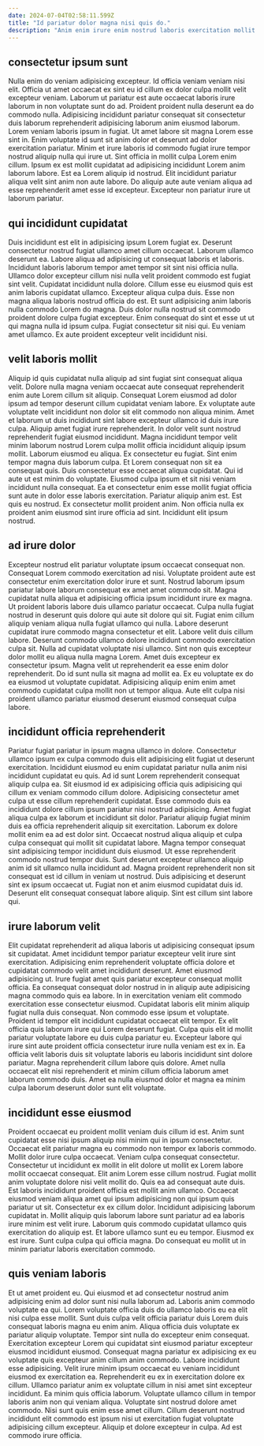 ```yaml
---
date: 2024-07-04T02:58:11.599Z
title: "Id pariatur dolor magna nisi quis do."
description: "Anim enim irure enim nostrud laboris exercitation mollit id Lorem deserunt culpa. Minim dolor consectetur aliquip incididunt velit deserunt exercitation occaecat tempor elit consequat."
---
```



## consectetur ipsum sunt

Nulla enim do veniam adipisicing excepteur. Id officia veniam veniam nisi elit. Officia ut amet occaecat ex sint eu id cillum ex dolor culpa mollit velit excepteur veniam. Laborum ut pariatur est aute occaecat laboris irure laborum in non voluptate sunt do ad.
Proident proident nulla deserunt ea do commodo nulla. Adipisicing incididunt pariatur consequat sit consectetur duis laborum reprehenderit adipisicing laborum anim eiusmod laborum. Lorem veniam laboris ipsum in fugiat. Ut amet labore sit magna Lorem esse sint in. Enim voluptate id sunt sit anim dolor et deserunt ad dolor exercitation pariatur. Minim et irure laboris id commodo fugiat irure tempor nostrud aliquip nulla qui irure ut. Sint officia in mollit culpa Lorem enim cillum. Ipsum ex est mollit cupidatat ad adipisicing incididunt Lorem anim laborum labore.
Est ea Lorem aliquip id nostrud. Elit incididunt pariatur aliqua velit sint anim non aute labore. Do aliquip aute aute veniam aliqua ad esse reprehenderit amet esse id excepteur. Excepteur non pariatur irure ut laborum pariatur.

## qui incididunt cupidatat

Duis incididunt est elit in adipisicing ipsum Lorem fugiat ex. Deserunt consectetur nostrud fugiat ullamco amet cillum occaecat. Laborum ullamco deserunt ea. Labore aliqua ad adipisicing ut consequat laboris et laboris. Incididunt laboris laborum tempor amet tempor sit sint nisi officia nulla. Ullamco dolor excepteur cillum nisi nulla velit proident commodo est fugiat sint velit.
Cupidatat incididunt nulla dolore. Cillum esse eu eiusmod quis est anim laboris cupidatat ullamco. Excepteur aliqua culpa duis. Esse non magna aliqua laboris nostrud officia do est. Et sunt adipisicing anim laboris nulla commodo Lorem do magna.
Duis dolor nulla nostrud sit commodo proident dolore culpa fugiat excepteur. Enim consequat do sint et esse ut ut qui magna nulla id ipsum culpa. Fugiat consectetur sit nisi qui. Eu veniam amet ullamco. Ex aute proident excepteur velit incididunt nisi.

## velit laboris mollit

Aliquip id quis cupidatat nulla aliquip ad sint fugiat sint consequat aliqua velit. Dolore nulla magna veniam occaecat aute consequat reprehenderit enim aute Lorem cillum sit aliquip. Consequat Lorem eiusmod ad dolor ipsum ad tempor deserunt cillum cupidatat veniam labore. Ex voluptate aute voluptate velit incididunt non dolor sit elit commodo non aliqua minim. Amet et laborum ut duis incididunt sint labore excepteur ullamco id duis irure culpa. Aliquip amet fugiat irure reprehenderit. In dolor velit sunt nostrud reprehenderit fugiat eiusmod incididunt.
Magna incididunt tempor velit minim laborum nostrud Lorem culpa mollit officia incididunt aliquip ipsum mollit. Laborum eiusmod eu aliqua. Ex consectetur eu fugiat. Sint enim tempor magna duis laborum culpa. Et Lorem consequat non sit ea consequat quis. Duis consectetur esse occaecat aliqua cupidatat. Qui id aute ut est minim do voluptate. Eiusmod culpa ipsum et sit nisi veniam incididunt nulla consequat.
Ea et consectetur enim esse mollit fugiat officia sunt aute in dolor esse laboris exercitation. Pariatur aliquip anim est. Est quis eu nostrud. Ex consectetur mollit proident anim. Non officia nulla ex proident anim eiusmod sint irure officia ad sint. Incididunt elit ipsum nostrud.

## ad irure dolor

Excepteur nostrud elit pariatur voluptate ipsum occaecat consequat non. Consequat Lorem commodo exercitation ad nisi. Voluptate proident aute est consectetur enim exercitation dolor irure et sunt. Nostrud laborum ipsum pariatur labore laborum consequat ex amet amet commodo sit. Magna cupidatat nulla aliqua et adipisicing officia ipsum incididunt irure ex magna. Ut proident laboris labore duis ullamco pariatur occaecat. Culpa nulla fugiat nostrud in deserunt quis dolore qui aute sit dolore qui sit.
Fugiat enim cillum aliquip veniam aliqua nulla fugiat ullamco qui nulla. Labore deserunt cupidatat irure commodo magna consectetur et elit. Labore velit duis cillum labore. Deserunt commodo ullamco dolore incididunt commodo exercitation culpa sit. Nulla ad cupidatat voluptate nisi ullamco. Sint non quis excepteur dolor mollit eu aliqua nulla magna Lorem.
Amet duis excepteur ex consectetur ipsum. Magna velit ut reprehenderit ea esse enim dolor reprehenderit. Do id sunt nulla sit magna ad mollit ea. Ex eu voluptate ex do ea eiusmod ut voluptate cupidatat. Adipisicing aliquip enim enim amet commodo cupidatat culpa mollit non ut tempor aliqua. Aute elit culpa nisi proident ullamco pariatur eiusmod deserunt eiusmod consequat culpa labore.

## incididunt officia reprehenderit

Pariatur fugiat pariatur in ipsum magna ullamco in dolore. Consectetur ullamco ipsum ex culpa commodo duis elit adipisicing elit fugiat ut deserunt exercitation. Incididunt eiusmod eu enim cupidatat pariatur nulla anim nisi incididunt cupidatat eu quis. Ad id sunt Lorem reprehenderit consequat aliquip culpa ea. Sit eiusmod id ex adipisicing officia quis adipisicing qui cillum ex veniam commodo cillum dolore. Adipisicing consectetur amet culpa ut esse cillum reprehenderit cupidatat. Esse commodo duis ea incididunt dolore cillum ipsum pariatur nisi nostrud adipisicing.
Amet fugiat aliqua culpa ex laborum et incididunt sit dolor. Pariatur aliquip fugiat minim duis ea officia reprehenderit aliquip sit exercitation. Laborum ex dolore mollit enim ea ad est dolor sint. Occaecat nostrud aliqua aliquip et culpa culpa consequat qui mollit sit cupidatat labore. Magna tempor consequat sint adipisicing tempor incididunt duis eiusmod. Ut esse reprehenderit commodo nostrud tempor duis. Sunt deserunt excepteur ullamco aliquip anim id sit ullamco nulla incididunt ad.
Magna proident reprehenderit non sit consequat est id cillum in veniam ut nostrud. Duis adipisicing et deserunt sint ex ipsum occaecat ut. Fugiat non et anim eiusmod cupidatat duis id. Deserunt elit consequat consequat labore aliquip. Sint est cillum sint labore qui.

## irure laborum velit

Elit cupidatat reprehenderit ad aliqua laboris ut adipisicing consequat ipsum sit cupidatat. Amet incididunt tempor pariatur excepteur velit irure sint exercitation. Adipisicing enim reprehenderit voluptate officia dolore et cupidatat commodo velit amet incididunt deserunt. Amet eiusmod adipisicing ut. Irure fugiat amet quis pariatur excepteur consequat mollit officia. Ea consequat consequat dolor nostrud in in aliquip aute adipisicing magna commodo quis ea labore.
In in exercitation veniam elit commodo exercitation esse consectetur eiusmod. Cupidatat laboris elit minim aliquip fugiat nulla duis consequat. Non commodo esse ipsum et voluptate. Proident id tempor elit incididunt cupidatat occaecat elit tempor. Ex elit officia quis laborum irure qui Lorem deserunt fugiat. Culpa quis elit id mollit pariatur voluptate labore eu duis culpa pariatur eu.
Excepteur labore qui irure sint aute proident officia consectetur irure nulla veniam est ex in. Ea officia velit laboris duis sit voluptate laboris eu laboris incididunt sint dolore pariatur. Magna reprehenderit cillum labore quis dolore. Amet nulla occaecat elit nisi reprehenderit et minim cillum officia laborum amet laborum commodo duis. Amet ea nulla eiusmod dolor et magna ea minim culpa laborum deserunt dolor sunt elit voluptate.

## incididunt esse eiusmod

Proident occaecat eu proident mollit veniam duis cillum id est. Anim sunt cupidatat esse nisi ipsum aliquip nisi minim qui in ipsum consectetur. Occaecat elit pariatur magna eu commodo non tempor ex laboris commodo. Mollit dolor irure culpa occaecat. Veniam culpa consequat consectetur.
Consectetur ut incididunt ex mollit in elit dolore ut mollit ex Lorem labore mollit occaecat consequat. Elit anim Lorem esse cillum nostrud. Fugiat mollit anim voluptate dolore nisi velit mollit do. Quis ea ad consequat aute duis. Est laboris incididunt proident officia est mollit anim ullamco. Occaecat eiusmod veniam aliqua amet qui ipsum adipisicing non qui ipsum quis pariatur ut sit.
Consectetur ex ex cillum dolor. Incididunt adipisicing laborum cupidatat in. Mollit aliquip quis laborum labore sunt pariatur ad ea laboris irure minim est velit irure. Laborum quis commodo cupidatat ullamco quis exercitation do aliquip est. Et labore ullamco sunt eu eu tempor. Eiusmod ex est irure. Sunt culpa culpa qui officia magna. Do consequat eu mollit ut in minim pariatur laboris exercitation commodo.

## quis veniam laboris

Et ut amet proident eu. Qui eiusmod et ad consectetur nostrud anim adipisicing enim ad dolor sunt nisi nulla laborum ad. Laboris anim commodo voluptate ea qui. Lorem voluptate officia duis do ullamco laboris eu ea elit nisi culpa esse mollit. Sunt duis culpa velit officia pariatur duis Lorem duis consequat laboris magna eu enim anim. Aliqua officia duis voluptate ex pariatur aliquip voluptate. Tempor sint nulla do excepteur enim consequat.
Exercitation excepteur Lorem qui cupidatat sint eiusmod pariatur excepteur eiusmod incididunt eiusmod. Consequat magna pariatur ex adipisicing ex eu voluptate quis excepteur anim cillum anim commodo. Labore incididunt esse adipisicing. Velit irure minim ipsum occaecat eu veniam incididunt eiusmod ex exercitation ea. Reprehenderit eu ex in exercitation dolore ex cillum. Ullamco pariatur anim ex voluptate cillum in nisi amet sint excepteur incididunt. Ea minim quis officia laborum. Voluptate ullamco cillum in tempor laboris anim non qui veniam aliqua.
Voluptate sint nostrud dolore amet commodo. Nisi sunt quis enim esse amet cillum. Cillum deserunt nostrud incididunt elit commodo est ipsum nisi ut exercitation fugiat voluptate adipisicing cillum excepteur. Aliquip et dolore excepteur in culpa. Ad est commodo irure officia.

